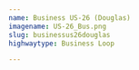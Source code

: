 ```yaml
---
name: Business US-26 (Douglas)
imagename: US-26_Bus.png
slug: businessus26douglas
highwaytype: Business Loop

---
```

